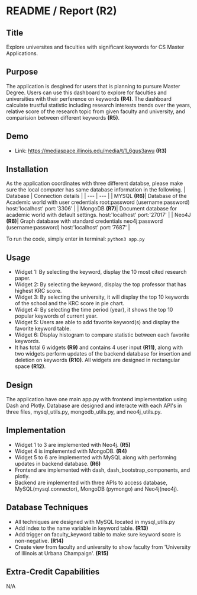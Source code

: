 # README / Report **(R2)**

## Title

Explore universites and faculties with significant keywords for CS Master Applications.

## Purpose

The application is desgined for users that is planning to pursure Master Degree. Users can use this dashboard to explore for faculties and universities with their perference on keywords **(R4)**. The dashboard calculate trustful statistic including research interests trends over the years, relative score of the research topic from given faculty and university, and comparision between different keywords **(R5)**.

## Demo
 * Link: https://mediaspace.illinois.edu/media/t/1_6gus3awu **(R3)**

## Installation

As the application coordinates with three different databse, please make sure the local computer has same database information in the following. 
| Database | Connection details |
| --- | --- | 
| MYSQL **(R6)**| Database of the Academic world with user credentials root:password (username:password)  host:'localhost' port:'3306' | 
| MongoDB **(R7)**| Document database for academic world with default settings. host:'localhost' port:'27017' | 
| Neo4J **(R8)**| Graph database with standard credentials neo4j:password (username:password) host:'localhost' port:'7687' |

To run the code, simply enter in terminal: `python3 app.py`

## Usage

* Widget 1: By selecting the keyword, display the 10 most cited research paper.
* Widget 2: By selecting the keyword, display the top professor that has highest KRC score.
* Widget 3: By selecting the university, it will display the top 10 keywords of the school and the KRC score in pie chart.
* Widget 4: By selecting the time period (year), it shows the top 10 popular keywords of current year. 
* Widget 5: Users are able to add favorite keyword(s) and display the favorite keyword table.
* Widget 6: Display histogram to compare statistic between each favorite keywords. 
* It has total 6 widgets **(R9)** and contains 4 user input **(R11)**, along with two widgets perform updates of the backend database for insertion and deletion on keywords **(R10)**. All widgets are designed in rectangular space **(R12)**. 

## Design

The application have one main app.py with frontend implementation using Dash and Plotly. Database are designed and interacte with each API's in three files, mysql_utils.py, mongodb_utils.py, and neo4j_utils.py.

## Implementation

* Widget 1 to 3 are implemented with Neo4j. **(R5)**
* Widget 4 is implemented with MongoDB. **(R4)**
* Widget 5 to 6 are implemented with MySQL along with performing updates in backend database. **(R6)**
* Frontend are implemented with dash, dash_bootstrap_components, and plotly.
* Backend are implemented with three APIs to access database, MySQL(mysql.connector), MongoDB (pymongo) and Neo4j(neo4j). 

## Database Techniques

* All techniques are designed with MySQL located in mysql_utils.py
* Add index to the name variable in keyword table. **(R13)**
* Add trigger on faculty_keyword table to make sure keyword score is non-negative. **(R14)**
* Create view from faculty and university to show faculty from 'University of Illinois at Urbana Champaign'. **(R15)**

## Extra-Credit Capabilities 

N/A
